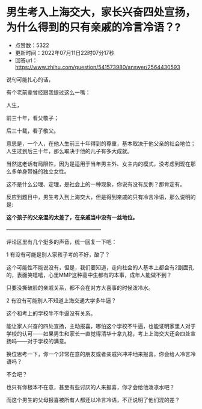 # 男生考入上海交大，家长兴奋四处宣扬，为什么得到的只有亲戚的冷言冷语？?
- 点赞数：5322
- 更新时间：2022年07月11日22时07分17秒
- 回答url：https://www.zhihu.com/question/541573980/answer/2564430593
<body>
 <p data-pid="JmlumFuu">说句可能扎心的话，</p>
 <p data-pid="r7iyoWVb">有个老前辈曾经跟我提过这么一嘴：</p>
 <p data-pid="2Q_otfZS">人生，</p>
 <p data-pid="50RO0aGU">前三十年，看父敬子；</p>
 <p data-pid="tFv5KaXE">后三十载，看子敬父。</p>
 <p data-pid="tS-yIgOZ">意思是，一个人，在他人生前三十年得到的尊重，基本取决于他父亲的社会地位；人生过到后三十年，那么取决于他的儿子有多大成就。</p>
 <p data-pid="ycA1oTmJ">当然这老话有局限性，因为是适用于当年男主外、女主内的模式，没考虑到现在那么多单身带娃的独立女性。</p>
 <p data-pid="LLIX--R2">这不是什么公理、定理，是社会上的一种现象，你说有没有反例？那肯定有。</p>
 <p data-pid="psE2Y5Gy">反应到题目中，男生考入到上海交大，但是得到亲戚的只有冷言冷语，那么说明的是:</p>
 <p data-pid="mCJg4dyB"><b>这个孩子的父亲混的太差了，在亲戚当中没有一丝地位。</b></p>
 <p data-pid="_FvhbRfU"><b>——————————————————</b></p>
 <p data-pid="Sl22-kCc">评论区里有几个挺多的声音，统一回复一下吧：</p>
 <p data-pid="OoFNOro7">1 有没有可能是别人家孩子考的不好，酸了？</p>
 <p data-pid="1Ed4J_nR">这个可能性不能说没有，但是，我们要知道，走向社会的人基本上都会有2副面孔的，表面笑嘻嘻，心里MMP这种高中生都有的本事，成年人能做不到？</p>
 <p data-pid="dkxy4ucv">只要没撕破脸的亲戚关系，都不会在对方大喜事的时候泼冷水。</p>
 <p data-pid="Bb0Khsz8">2 有没有可能别人不知道上海交通大学多牛逼？</p>
 <p data-pid="cmdJh-EK">这个和考上的学校牛不牛逼没有关系。</p>
 <p data-pid="zrdBTf4v">能让家人兴奋的四处宣扬，主动报喜，哪怕这个学校不牛逼，也能证明家里人对于学校的认可——如果男生和家长一直觉得清华十拿九稳，考上上海交大还会四处宣扬吗——对于学校的满意。</p>
 <p data-pid="IEy1jnyZ">换位思考一下，你一个非常在意的朋友或者亲戚兴冲冲地来报喜，你会给人冷言冷语吗？</p>
 <p data-pid="Y869hPvc">不会吧？</p>
 <p data-pid="hb6epjUC">也只有你根本不在意，甚至有些讨厌的人来报喜，你才会给他泼凉水吧？</p>
 <p data-pid="qDlSfqMt">而这个男生的父母报喜被所有人都还以冷言冷语，不正说明了他们混的差？</p>
</body>